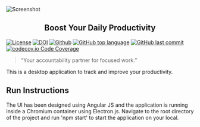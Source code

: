 ![Screenshot](https://github.com/arnab-95/trackaday/blob/main/images/screenshot.jpg?raw=true)


<h2 align="center">Boost Your Daily Productivity</h2>

<!--<a href="https://github.com/arnab-95/se-group38-hw/actions"><img alt="Build Status" src="https://github.com/arnab-95/se-group38-hw/workflows/build/badge.svg"></a> -->
<a href="https://github.com/arnab-95/se-group38-hw/blob/main/LICENSE"><img alt="License" src="https://img.shields.io/github/license/arnab-95/trackaday"></a> [![DOI](https://zenodo.org/badge/528539896.svg)](https://zenodo.org/badge/latestdoi/528539896) [![Github](https://img.shields.io/badge/language-python-red.svg)](https://docs.python.org/3/) [![GitHub top language](https://img.shields.io/github/languages/top/arnab-95/trackaday)](https://docs.python.org/3/) [![GitHub last commit](https://img.shields.io/github/last-commit/arnab-95/trackaday)](https://github.com/arnab-95/trackaday/commits/main) [![codecov.io Code Coverage](https://img.shields.io/codecov/c/github/arnab-95/trackaday.svg?maxAge=2592000)](https://codecov.io/github/arnab-95/trackaday?branch=master)


> “Your accountability partner for focused work.”


This is a desktop application to track and improve your productivity.


## Run Instructions

The UI has been designed using Angular JS and the application is running inside a Chromium container using Electron.js. Navigate to the root directory of the project and run 'npm start' to start the application on your local.
